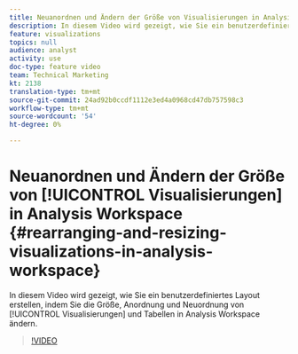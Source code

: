 ```yaml
---
title: Neuanordnen und Ändern der Größe von Visualisierungen in Analysis Workspace
description: In diesem Video wird gezeigt, wie Sie ein benutzerdefiniertes Layout erstellen, indem Sie Visualisierungen und Tabellen in Analysis Workspace anpassen, neu anordnen und neu organisieren.
feature: visualizations
topics: null
audience: analyst
activity: use
doc-type: feature video
team: Technical Marketing
kt: 2138
translation-type: tm+mt
source-git-commit: 24ad92b0ccdf1112e3ed4a0968cd47db757598c3
workflow-type: tm+mt
source-wordcount: '54'
ht-degree: 0%

---
```



# Neuanordnen und Ändern der Größe von [!UICONTROL Visualisierungen] in Analysis Workspace {#rearranging-and-resizing-visualizations-in-analysis-workspace}

In diesem Video wird gezeigt, wie Sie ein benutzerdefiniertes Layout erstellen, indem Sie die Größe, Anordnung und Neuordnung von [!UICONTROL Visualisierungen] und Tabellen in Analysis Workspace ändern.

>[!VIDEO](https://video.tv.adobe.com/v/24707/?quality=12)
